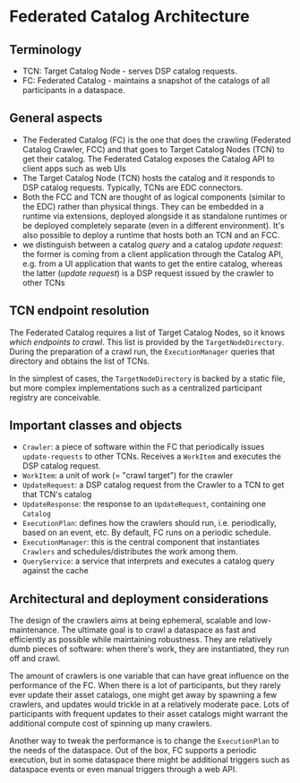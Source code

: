 # Federated Catalog Architecture

## Terminology

- TCN: Target Catalog Node - serves DSP catalog requests.
- FC: Federated Catalog - maintains a snapshot of the catalogs of all participants in a dataspace.

## General aspects

- The Federated Catalog (FC) is the one that does the crawling (Federated Catalog Crawler, FCC) and that goes to
  Target Catalog Nodes (TCN) to get their catalog. The Federated Catalog exposes the Catalog API to client apps such
  as web UIs
- The Target Catalog Node (TCN) hosts the catalog and it responds to DSP catalog requests. Typically, TCNs are EDC
  connectors.
- Both the FCC and TCN are thought of as logical components (similar to the EDC) rather than physical things. They can
  be embedded in a runtime via extensions, deployed alongside it as standalone runtimes or be deployed completely
  separate (even in a different environment). It's also possible to deploy a runtime that hosts both an TCN and an FCC.
- we distinguish between a catalog _query_ and a catalog _update request_: the former is coming from a client
  application through the Catalog API, e.g. from a UI application that wants to get the entire catalog, whereas the
  latter (_update request_) is a DSP request issued by the crawler to other TCNs

## TCN endpoint resolution

The Federated Catalog requires a list of Target Catalog Nodes, so it knows _which endpoints to crawl_. This list is
provided by the `TargetNodeDirectory`. During the preparation of a crawl run, the `ExecutionManager` queries that
directory and obtains the list of TCNs.

In the simplest of cases, the `TargetNodeDirectory` is backed by a static file, but more complex implementations such as
a centralized participant registry are conceivable.

## Important classes and objects

- `Crawler`: a piece of software within the FC that periodically issues `update-requests` to other TCNs. Receives
  a `WorkItem` and executes the DSP catalog request.
- `WorkItem`: a unit of work (= "crawl target") for the crawler
- `UpdateRequest`: a DSP catalog request from the Crawler to a TCN to get that TCN's catalog
- `UpdateResponse`: the response to an `UpdateRequest`, containing one `Catalog`
- `ExecutionPlan`: defines how the crawlers should run, i.e. periodically, based on an event, etc. By default, FC runs
  on a periodic schedule.
- `ExecutionManager`: this is the central component that instantiates `Crawlers` and schedules/distributes the work
  among them.
- `QueryService`: a service that interprets and executes a catalog query against the cache

## Architectural and deployment considerations

The design of the crawlers aims at being ephemeral, scalable and low-maintenance. The ultimate goal is
to crawl a dataspace as fast and efficiently as possible while maintaining robustness. They are relatively dumb pieces
of software: when there's work, they are instantiated, they run off and crawl.

The amount of crawlers is one variable that can have great influence on the performance of the FC. When there is a
lot of participants, but they rarely ever update their asset catalogs, one might get away by spawning a few crawlers,
and updates would trickle in at a relatively moderate pace.
Lots of participants with frequent updates to their asset catalogs might warrant the additional compute cost of spinning
up many crawlers.

Another way to tweak the performance is to change the `ExecutionPlan` to the needs of the dataspace. Out of the box, FC
supports a periodic execution, but in some dataspace there might be additional triggers such as dataspace events or even
manual triggers through a web API.